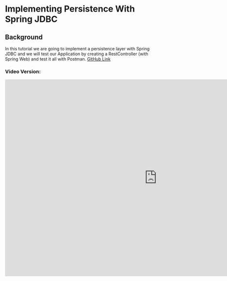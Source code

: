 # Implementing Persistence With Spring JDBC

## Background
In this tutorial we are going to implement a persistence layer with Spring JDBC and we will 
test our Application by creating a RestController (with Spring Web) and test it all with Postman. [GitHub Link](https://github.com/asgarov1/spring-jdbc-app)

### Video Version:
<iframe width="1000" height="650" src="https://www.youtube.com/embed/-Mt_cxB_dvo?si=iMGkJ4CGflHDCRPv" 
title="YouTube video player" frameborder="0" allow="accelerometer; autoplay; clipboard-write; 
encrypted-media; gyroscope; picture-in-picture; web-share" allowfullscreen></iframe>

